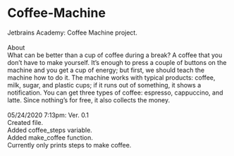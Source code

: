 # Coffee-Machine
Jetbrains Academy: Coffee Machine project. <br>
<br>
About <br>
What can be better than a cup of coffee during a break? A coffee that you don’t have to make yourself. It’s enough to press a couple of buttons on the machine and you get a cup of energy; but first, we should teach the machine how to do it. The machine works with typical products: coffee, milk, sugar, and plastic cups; if it runs out of something, it shows a notification. You can get three types of coffee: espresso, cappuccino, and latte. Since nothing’s for free, it also collects the money. <br>
<br>
05/24/2020 7:13pm: Ver. 0.1 <br>
Created file. <br>
Added coffee_steps variable. <br>
Added make_coffee function. <br>
Currently only prints steps to make coffee.
